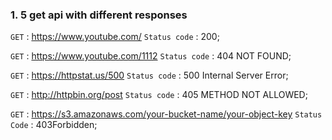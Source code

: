 ### 1. 5 get api with different responses

`GET` : https://www.youtube.com/ `Status code` : 200;

`GET` : https://www.youtube.com/1112 `Status code` : 404 NOT FOUND;

`GET` : https://httpstat.us/500 `Status code` : 500 Internal Server Error;

`GET` : http://httpbin.org/post `Status code` : 405 METHOD NOT ALLOWED;

`GET` : https://s3.amazonaws.com/your-bucket-name/your-object-key `Status Code` : 403Forbidden;
